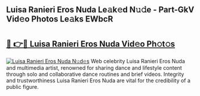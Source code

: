 ## Luisa Ranieri Eros Nuda Le𝚊k𝚎d N𝚞𝚍e - Part-GkV Vid𝚎o Photos Le𝚊ks EWbcR

# <h2><a href="http://fbdbf7l.evod.top/?m=Luisa+Ranieri+Eros+Nuda">🔗 👉🔴 Luisa Ranieri Eros Nuda Vid𝚎o Ph𝚘t𝚘s</a></h2>

[![Luisa Ranieri Eros Nuda N𝚞d𝚎s](https://i.imgur.com/8V9OHl7.gif)](http://fbdbf7l.evod.top/?m=Luisa+Ranieri+Eros+Nuda)
Web celebrity Luisa Ranieri Eros Nuda and multimedia artist, renowned for sharing dance and lifestyle content through solo and collaborative dance routines and brief videos. Integrity and trustworthiness Luisa Ranieri Eros Nuda are vital for the credibility of a public figure. 
